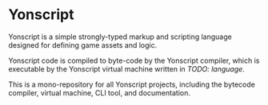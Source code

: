 # Yonscript

Yonscript is a simple strongly-typed markup and scripting language designed for defining game assets and logic.

Yonscript code is compiled to byte-code by the Yonscript compiler, which is executable by the Yonscript virtual machine written in *TODO: language*.

This is a mono-repository for all Yonscript projects, including the bytecode compiler, virtual machine, CLI tool, and documentation.
